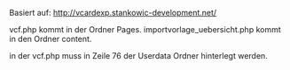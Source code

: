 Basiert auf: http://vcardexp.stankowic-development.net/

vcf.php kommt in der Ordner Pages.
importvorlage_uebersicht.php kommt in den Ordner content.

in der vcf.php muss in Zeile 76 der Userdata Ordner hinterlegt werden.

